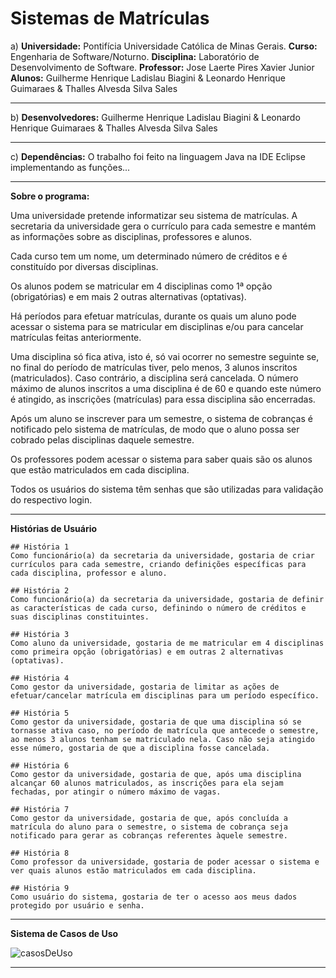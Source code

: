 # Sistemas de Matrículas 

a) **Universidade:** Pontifícia Universidade Católica de Minas Gerais. 
**Curso:** Engenharia de Software/Noturno. 
**Disciplina:** Laboratório de Desenvolvimento de Software. **Professor:** Jose Laerte Pires Xavier Junior 
**Alunos:** Guilherme Henrique Ladislau Biagini & Leonardo Henrique Guimaraes & Thalles Alvesda Silva Sales

---------------------------------------------------------------------------------------------------------------------------------

b) **Desenvolvedores:** Guilherme Henrique Ladislau Biagini & Leonardo Henrique Guimaraes & Thalles Alvesda Silva Sales

---------------------------------------------------------------------------------------------------------------------------------

c) **Dependências:** O  trabalho foi feito na linguagem Java na IDE Eclipse implementando as funções...

---------------------------------------------------------------------------------------------------------------------------------

**Sobre o programa:**

Uma universidade pretende informatizar seu sistema de matrículas. A secretaria da universidade gera o currículo para cada semestre e mantém as informações sobre as disciplinas, professores e alunos.

Cada curso tem um nome, um determinado número de créditos e é constituído por diversas disciplinas.

Os alunos podem se matricular em 4 disciplinas como 1ª opção (obrigatórias) e em mais 2 outras alternativas (optativas).

Há períodos para efetuar matrículas, durante os quais um aluno pode acessar o sistema para se matricular em disciplinas e/ou para cancelar matrículas feitas anteriormente.

Uma disciplina só fica ativa, isto é, só vai ocorrer no semestre seguinte se, no final do período de matrículas tiver, pelo menos, 3 alunos inscritos (matriculados). Caso contrário, a disciplina será cancelada. O número máximo de alunos inscritos a uma disciplina é de 60 e quando este número é atingido, as inscrições (matrículas) para essa disciplina são encerradas.

Após um aluno se inscrever para um semestre, o sistema de cobranças é notificado pelo sistema de matrículas, de modo que o aluno possa ser cobrado pelas disciplinas daquele semestre.

Os professores podem acessar o sistema para saber quais são os alunos que estão matriculados em cada disciplina.

Todos os usuários do sistema têm senhas que são utilizadas para validação do respectivo login.

--------------------------------------------------------------------------------------------------------------------------------------

**Histórias de Usuário**  
```
## História 1
Como funcionário(a) da secretaria da universidade, gostaria de criar currículos para cada semestre, criando definições específicas para cada disciplina, professor e aluno.

## História 2
Como funcionário(a) da secretaria da universidade, gostaria de definir as características de cada curso, definindo o número de créditos e suas disciplinas constituintes.

## História 3
Como aluno da universidade, gostaria de me matricular em 4 disciplinas como primeira opção (obrigatórias) e em outras 2 alternativas (optativas).

## História 4
Como gestor da universidade, gostaria de limitar as ações de efetuar/cancelar matrícula em disciplinas para um período específico.

## História 5
Como gestor da universidade, gostaria de que uma disciplina só se tornasse ativa caso, no período de matrícula que antecede o semestre, ao menos 3 alunos tenham se matriculado nela. Caso não seja atingido esse número, gostaria de que a disciplina fosse cancelada.

## História 6
Como gestor da universidade, gostaria de que, após uma disciplina alcançar 60 alunos matriculados, as inscrições para ela sejam fechadas, por atingir o número máximo de vagas.

## História 7
Como gestor da universidade, gostaria de que, após concluída a matrícula do aluno para o semestre, o sistema de cobrança seja notificado para gerar as cobranças referentes àquele semestre.

## História 8
Como professor da universidade, gostaria de poder acessar o sistema e ver quais alunos estão matriculados em cada disciplina.

## História 9
Como usuário do sistema, gostaria de ter o acesso aos meus dados protegido por usuário e senha.

```

---------------------------------------------------------------------------------------------------------------------------------------
**Sistema de Casos de Uso**

![casosDeUso](https://user-images.githubusercontent.com/38760047/132139391-e39fdeee-822f-43cf-9d68-7ffab56f7459.PNG)

---------------------------------------------------------------------------------------------------------------------------------------

